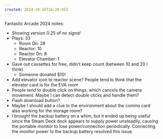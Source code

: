 ```yaml
---
created: 2024-10-26T16:28:05Z
---
```


Fantastic Arcade 2024 notes:
- Showing version 0.25 of _no signal_
- Plays: 33
	- Room On: 28
	- Reactor: 10
	- Reactor On: 8
	- Elevator Chamber: 1
- Gave out cassettes for free, didn't keep count (between 10 and 20 I think)
	- Someone donated $10!
- Add elevator icon to reactor scene? People tend to think that the elevator card is for the EVA room
- People tend to double click on things, which cancels the camera movement. Maybe I can detect double clicks and handle them?
- Flash download button?
- Maybe I should add a clue to the environment about the comms card also working for the storage room?
- I brought the backup battery on a whim, but it ended up being useful since the Steam Deck dock appears to supply power unsteadily, causing the portable monitor to lose power/connection periodically. Connecting the monitor power to the backup battery resolved this issue.
